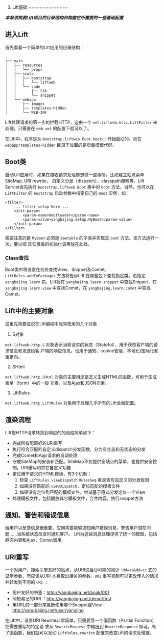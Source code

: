 003. Lift基础
==============

***本章讲简要Lift项目的目录结构和构建它所需要的一些基础配置***

## 进入Lift

首先看看一个简单的Lift应用的目录结构：

    .
    ├── main
    │   ├── resources
    │   │   └── props
    │   ├── scala
    │   │   ├── bootstrap
    │   │   │   └── liftweb
    │   │   └── code
    │   │       ├── lib
    │   │       └── snippet
    │   └── webapp
    │       ├── images
    │       ├── templates-hidden
    │       └── WEB-INF

Lift处理请求的第一步的拦截HTTP，这由一个 `net.liftweb.http.LiftFilter` 来处理。只需要在 
`web.xml` 的配置下就可以了。

在Lift中，程序是从 `bootstrap.liftweb.Boot.boot()` 开始启动的。而在 
`webapp/templates-hidden` 目录下放置的是页面模板代码。

## Boot类

启动Lift应用时，如果在接收请求处理前想做一些事情。比如建立站点菜单SiteMap, URI rewrite，
自定义分发（dispatch），classpath搜索等，Lift Servlet会先执行 `bootstrap.liftweb.Boot`
类中的 `boot` 方法。当然，也可以在 `LiftFilter` 的 `bootstrap` 启动参数中指定自己的 `Boot`
实例，如：

    <filter>
        ... filter setup here ...
        <init-param>
            <param-name>bootloader</param-name>
            <param-value>yangbajing.setup.MyBoot</param-value>
        </init-param>
    </filter>

需要注意的是 `MyBoot` 必须是 `Bootable` 的子类并实现其 `boot` 方法。该方法运行一次，要以把
其它类库的初始化调用放在此处。

### Class查找

Boot类中将设置在何处查找View、Snippet及Comet。 `LiftRules.addToPackages` 方法将告诉Lift
在哪些包下查找指定类。若指定 `yangbajing.learn` 包，Lift将在 `yangbajing.learn.snippet`
中查找Snippet，在 `yangbajing.learn.view` 中查找Comet，在 `yangbajing.learn.comet` 
中查找Comet。

## Lift中的主要对象

这里先简要说说在Lift编程中经常使用的几个对象

1. S对象

`net.liftweb.http.S` 对象表示当前请求的状态（Stateful），用于获取客户端的请求信息和发送给客
户端的响应信息。也用于通知、cookie管理、本地化/国际化和重定向。

2. SHtml

`net.liftweb.http.SHtml` 对象的主要用途是定义生成HTML的函数，可用于生成表单（form）中的一般
元素，以及Ajax和JSON元素。

3. LiftRules

`net.liftweb.http.LiftRules` 对象用于处理几乎所有的Lift全局配置。


## 渲染流程

Lift把HTTP请求转换到响应的的流程简单如下：

- 完成所有配置好的URI重写
- 执行符合匹配的自定义dispatch分发函数，分为有壮态和无状态的分发
- 完成Comet和Aajx请求的自动处理
- 守成SiteMap的安装和匹配。SiteMap不仅提供全站点的菜单，也提供安全控制。URI重写和其它自定义功能
- 定位用于请求的HTML模板，有3个机制：
    1. 检查 `LiftRules.viewDispatch` `RulesSeq` 看是否有自定义的分发规则
    2. 如果没有匹配的 `viewDispatch`，定位匹配的模板文件
    3. 如果没有定位到匹配的模板文件，尝试基于隐式分发定位一个View
- 处理模板文件，包括插放其它模板文件，合并<head />内容，执行snippet方法


## 通知、警告和错误信息

给用户以反馈信息很重要，应用需要能够通知用户错误消息，警告用户潜在问题……当系统状态改变时通知客户。
Lift为这些消息处理提供了统一的模型，包括静态内容和Ajax、Comet调用。


## URI重写

一个对用户、搜索引擎友好的站点，从URI说当尽可能的减少 `?dd=aa&dd=cc` 式的显示参数，而应该从URI
本身取出相关的参数。`URI` 重写机制可以更改传入的请求并转发到不同的 `URI` ：

- 用户友好的书签：http://yangbajing.net/book/001
- 简短易记的URL：http://yangbajing.net/demo/first
- 用URL的一部分来推断使用哪个Snippet或View：http://yangbajing.net/user/yangjing

在Lift中，设置URI Rewrite非常简单，只需要写一个偏函数（Partial Function）把需要重写的特定请
求从 `RewriteRequest` 中输出到 `RewriteResponse` 即可。有了偏函数，我们就可以发动 
`LiftRules.rewrite` 配置来改变Lift的请求处理链。


